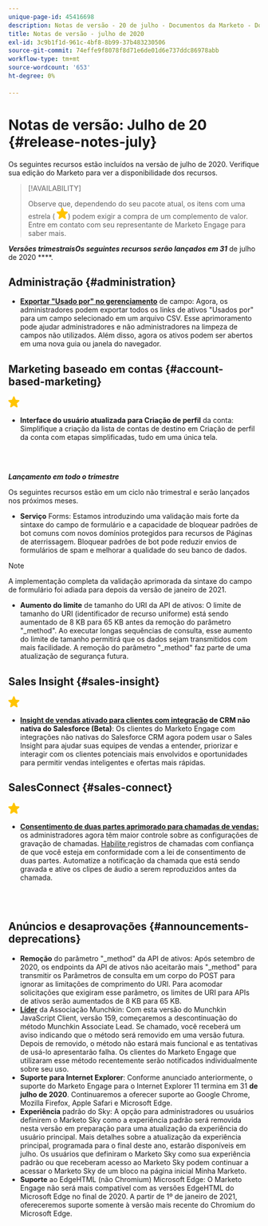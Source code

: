 ```yaml
---
unique-page-id: 45416698
description: Notas de versão - 20 de julho - Documentos da Marketo - Documentação do produto
title: Notas de versão - julho de 2020
exl-id: 3c9b1f1d-961c-4bf8-8b99-37b483230506
source-git-commit: 74effe9f8078f8d71e6de01d6e737ddc86978abb
workflow-type: tm+mt
source-wordcount: '653'
ht-degree: 0%

---
```


# Notas de versão: Julho de 20 {#release-notes-july}

Os seguintes recursos estão incluídos na versão de julho de 2020. Verifique sua edição do Marketo para ver a disponibilidade dos recursos.

>[!AVAILABILITY]
>
>Observe que, dependendo do seu pacote atual, os itens com uma estrela ( ![(star)](assets/yellow-star.png)) podem exigir a compra de um complemento de valor. Entre em contato com seu representante de Marketo Engage para saber mais.

**_Versões trimestraisOs seguintes recursos serão lançados em 31_** de julho de 2020 ****.

## Administração {#administration}

* **[Exportar &quot;Usado por&quot; no gerenciamento](/help/marketo/product-docs/administration/field-management/export-used-by-data-for-a-field.md)** de campo: Agora, os administradores podem exportar todos os links de ativos &quot;Usados por&quot; para um campo selecionado em um arquivo CSV. Esse aprimoramento pode ajudar administradores e não administradores na limpeza de campos não utilizados. Além disso, agora os ativos podem ser abertos em uma nova guia ou janela do navegador.

## Marketing baseado em contas {#account-based-marketing}

![(estrela)](assets/yellow-star.png)

* **Interface do usuário atualizada para Criação de perfil** da conta: Simplifique a criação da lista de contas de destino em Criação de perfil da conta com etapas simplificadas, tudo em uma única tela.

<br> 

**_Lançamento em todo o trimestre_**

Os seguintes recursos estão em um ciclo não trimestral e serão lançados nos próximos meses.

* **Serviço** Forms: Estamos introduzindo uma validação mais forte da sintaxe do campo de formulário e a capacidade de bloquear padrões de bot comuns com novos domínios protegidos para recursos de Páginas de aterrissagem. Bloquear padrões de bot pode reduzir envios de formulários de spam e melhorar a qualidade do seu banco de dados.

>[!NOTE]
>
>A implementação completa da validação aprimorada da sintaxe do campo de formulário foi adiada para depois da versão de janeiro de 2021.

* **Aumento do limite** de tamanho do URI da API de ativos: O limite de tamanho do URI (identificador de recurso uniforme) está sendo aumentado de 8 KB para 65 KB antes da remoção do parâmetro &quot;_method&quot;. Ao executar longas sequências de consulta, esse aumento do limite de tamanho permitirá que os dados sejam transmitidos com mais facilidade. A remoção do parâmetro &quot;_method&quot; faz parte de uma atualização de segurança futura.

## Sales Insight {#sales-insight}

![(estrela)](assets/yellow-star.png)

* **[Insight de vendas ativado para clientes com integração](/help/marketo/product-docs/marketo-sales-insight/sales-insight-for-non-native-salesforce-integrations.md)  de CRM não nativa do Salesforce (Beta)**: Os clientes do Marketo Engage com integrações não nativas do Salesforce CRM agora podem usar o Sales Insight para ajudar suas equipes de vendas a entender, priorizar e interagir com os clientes potenciais mais envolvidos e oportunidades para permitir vendas inteligentes e ofertas mais rápidas.

## SalesConnect {#sales-connect}

![(estrela)](assets/yellow-star.png)

* **[Consentimento de duas partes aprimorado para chamadas de vendas:](/help/marketo/product-docs/marketo-sales-connect/phone/two-party-consent-settings.md)** os administradores agora têm maior controle sobre as configurações de gravação de chamadas. [Habilite ](/help/marketo/product-docs/marketo-sales-connect/phone/enable-call-recording.md) registros de chamadas com confiança de que você esteja em conformidade com a lei de consentimento de duas partes. Automatize a notificação da chamada que está sendo gravada e ative os clipes de áudio a serem reproduzidos antes da chamada.

<br> 

## Anúncios e desaprovações {#announcements-deprecations}

* **Remoção** do parâmetro &quot;_method&quot; da API de ativos: Após setembro de 2020, os endpoints da API de ativos não aceitarão mais &quot;_method&quot; para transmitir os Parâmetros de consulta em um corpo do POST para ignorar as limitações de comprimento do URI. Para acomodar solicitações que exigiram esse parâmetro, os limites de URI para APIs de ativos serão aumentados de 8 KB para 65 KB.
* **[Líder](https://developers.marketo.com/blog/deprecation-of-munchkin-associate-lead-method/)** da Associação Munchkin: Com esta versão do Munchkin JavaScript Client, versão 159, começaremos a descontinuação do método Munchkin Associate Lead. Se chamado, você receberá um aviso indicando que o método será removido em uma versão futura. Depois de removido, o método não estará mais funcional e as tentativas de usá-lo apresentarão falha. Os clientes do Marketo Engage que utilizaram esse método recentemente serão notificados individualmente sobre seu uso.
* **Suporte para Internet Explorer**: Conforme anunciado anteriormente, o suporte do Marketo Engage para o Internet Explorer 11 termina em 31  **de julho de 2020**. Continuaremos a oferecer suporte ao Google Chrome, Mozilla Firefox, Apple Safari e Microsoft Edge.
* **Experiência** padrão do Sky: A opção para administradores ou usuários definirem o Marketo Sky como a experiência padrão será removida nesta versão em preparação para uma atualização da experiência do usuário principal. Mais detalhes sobre a atualização da experiência principal, programada para o final deste ano, estarão disponíveis em julho. Os usuários que definiram o Marketo Sky como sua experiência padrão ou que receberam acesso ao Marketo Sky podem continuar a acessar o Marketo Sky de um bloco na página inicial Minha Marketo.
* **Suporte** ao EdgeHTML (não Chromium) Microsoft Edge: O Marketo Engage não será mais compatível com as versões EdgeHTML do Microsoft Edge no final de 2020. A partir de 1º de janeiro de 2021, ofereceremos suporte somente à versão mais recente do Chromium do Microsoft Edge.
